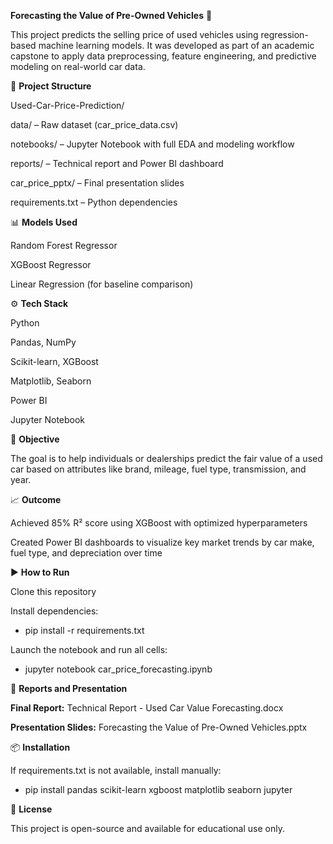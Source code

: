 **Forecasting the Value of Pre-Owned Vehicles** 🚗


This project predicts the selling price of used vehicles using regression-based machine learning models. It was developed as part of an academic capstone to apply data preprocessing, feature engineering, and predictive modeling on real-world car data.

📂 **Project Structure**


Used-Car-Price-Prediction/


data/ – Raw dataset (car_price_data.csv)


notebooks/ – Jupyter Notebook with full EDA and modeling workflow


reports/ – Technical report and Power BI dashboard


car_price_pptx/ – Final presentation slides


requirements.txt – Python dependencies


📊 **Models Used**


Random Forest Regressor


XGBoost Regressor


Linear Regression (for baseline comparison)


⚙️ **Tech Stack**


Python


Pandas, NumPy


Scikit-learn, XGBoost


Matplotlib, Seaborn


Power BI


Jupyter Notebook


🎯 **Objective**


The goal is to help individuals or dealerships predict the fair value of a used car based on attributes like brand, mileage, fuel type, transmission, and year.


📈 **Outcome**


Achieved 85% R² score using XGBoost with optimized hyperparameters


Created Power BI dashboards to visualize key market trends by car make, fuel type, and depreciation over time

▶️ **How to Run**


Clone this repository


Install dependencies:


- pip install -r requirements.txt


Launch the notebook and run all cells:


- jupyter notebook car_price_forecasting.ipynb


📄 **Reports and Presentation**


**Final Report:** Technical Report - Used Car Value Forecasting.docx


**Presentation Slides:** Forecasting the Value of Pre-Owned Vehicles.pptx


📦 **Installation**


If requirements.txt is not available, install manually:


- pip install pandas scikit-learn xgboost matplotlib seaborn jupyter


📜 **License**


This project is open-source and available for educational use only.

